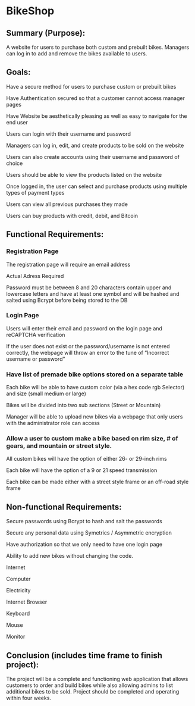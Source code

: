 # BikeShop
## Summary (Purpose): 

A website for users to purchase both custom and prebuilt bikes. Managers can log in to add and remove the bikes available to users.  

## Goals:  

Have a secure method for users to purchase custom or prebuilt bikes 

Have Authentication secured so that a customer cannot access manager pages 

Have Website be aesthetically pleasing as well as easy to navigate for the end user 

Users can login with their username and password 

Managers can log in, edit, and create products to be sold on the website 

Users can also create accounts using their username and password of choice 

Users should be able to view the products listed on the website 

Once logged in, the user can select and purchase products using multiple types of payment types 

Users can view all previous purchases they made 

Users can buy products with credit, debit, and Bitcoin 

## Functional Requirements: 

### Registration Page 

The registration page will require an email address 

Actual Adress Required 

Password must be between 8 and 20 characters contain upper and lowercase letters and have at least one symbol and will be hashed and salted using Bcrypt before being stored to the DB 

### Login Page 

Users will enter their email and password on the login page and reCAPTCHA verification 

If the user does not exist or the password/username is not entered correctly, the webpage will throw an error to the tune of “Incorrect username or password”  

### Have list of premade bike options stored on a separate table 

Each bike will be able to have custom color (via a hex code rgb Selector) and size (small medium or large) 

Bikes will be divided into two sub sections (Street or Mountain) 

Manager will be able to upload new bikes via a webpage that only users with the administrator role can access 

### Allow a user to custom make a bike based on rim size, # of gears, and mountain or street style. 

All custom bikes will have the option of either 26- or 29-inch rims 

Each bike will have the option of a 9 or 21 speed transmission 

Each bike can be made either with a street style frame or an off-road style frame 

## Non-functional Requirements: 

Secure passwords using Bcrypt to hash and salt the passwords 

Secure any personal data using Symetrics / Asymmetric encryption 

Have authorization so that we only need to have one login page 

Ability to add new bikes without changing the code. 

Internet 

Computer 

Electricity 

Internet Browser 

Keyboard 

Mouse 

Monitor

## Conclusion (includes time frame to finish project): 

The project will be a complete and functioning web application that allows customers to order and build bikes while also allowing admins to list additional bikes to be sold. Project should be completed and operating within four weeks.  